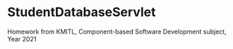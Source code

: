 # StudentDatabaseServlet
Homework from KMITL, Component-based Software Development subject, Year 2021
